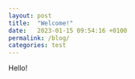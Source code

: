 ```yaml
---
layout: post
title:  "Welcome!"
date:   2023-01-15 09:54:16 +0100
permalink: /blog/
categories: test
---
```

Hello!